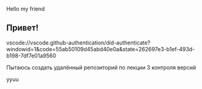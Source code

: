 Hello my friend
## Привет!
vscode://vscode.github-authentication/did-authenticate?windowid=1&code=55ab50109d45abd40e0a&state=262697e3-b1ef-493d-b198-7df7e01a9560

Пытаюсь создать удалённый репозиторий по лекции 3 контроля версий

yyuu
